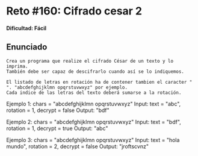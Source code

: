 # Reto #160: Cifrado cesar 2

#### Dificultad: Fácil

## Enunciado

```
Crea un programa que realize el cifrado César de un texto y lo imprima.
También debe ser capaz de descifrarlo cuando así se lo indiquemos.

El listado de letras en rotación ha de contener tambien el caracter " ". "abcdefghijklmn opqrstuvwxyz" por ejemplo.
Cada indice de las letras del texto deberá sumarse a la rotación.
```

Ejemplo 1:
chars = "abcdefghijklmn opqrstuvwxyz"
Input: text = "abc", rotation = 1, decrypt = false
Output: "bdf"

Ejemplo 2:
chars = "abcdefghijklmn opqrstuvwxyz"
Input: text = "bdf", rotation = 1, decrypt = true
Output: "abc"

Ejemplo 3:
chars = "abcdefghijklmn opqrstuvwxyz"
Input: text = "hola mundo", rotation = 2, decrypt = false
Output: "jroftscvnz"
